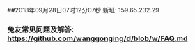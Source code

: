 ##2018年09月28日07时12分07秒 新址: 159.65.232.29
### 兔友常见问题及解答: https://github.com/wanggonging/d/blob/w/FAQ.md
